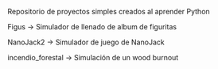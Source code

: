 Repositorio de proyectos simples creados al aprender Python

Figus -> Simulador de llenado de album de figuritas

NanoJack2 -> Simulador de juego de NanoJack

incendio_forestal -> Simulación de un wood burnout
